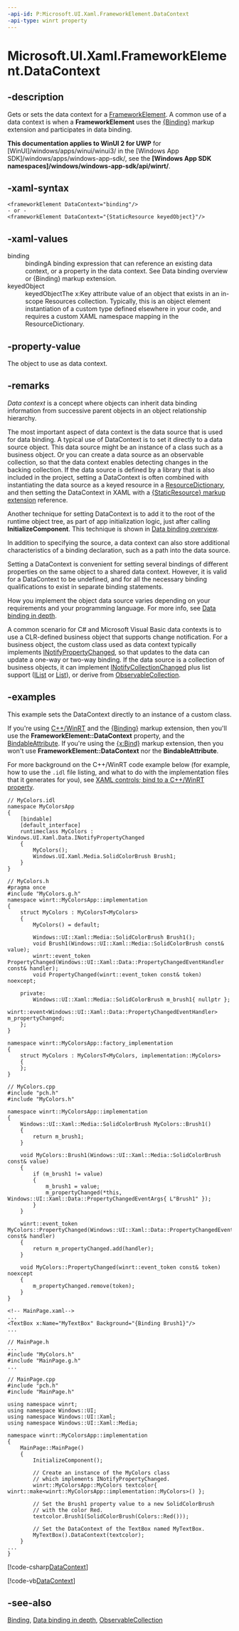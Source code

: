 ```yaml
---
-api-id: P:Microsoft.UI.Xaml.FrameworkElement.DataContext
-api-type: winrt property
---
```


<!-- Property syntax
public object DataContext { get;  set; }
-->

# Microsoft.UI.Xaml.FrameworkElement.DataContext

## -description
Gets or sets the data context for a [FrameworkElement](frameworkelement.md). A common use of a data context is when a **FrameworkElement** uses the [{Binding}](/windows/uwp/xaml-platform/binding-markup-extension) markup extension and participates in data binding.

**This documentation applies to WinUI 2 for UWP** for [WinUI]/windows/apps/winui/winui3/ in the [Windows App SDK]/windows/apps/windows-app-sdk/, see the **[Windows App SDK namespaces]/windows/windows-app-sdk/api/winrt/**.

## -xaml-syntax
```xaml
<frameworkElement DataContext="binding"/>
- or -
<frameworkElement DataContext="{StaticResource keyedObject}"/>
```

## -xaml-values
<dl><dt>binding</dt><dd>bindingA binding expression that can reference an existing data context, or a property in the data context. See Data binding overview or {Binding} markup extension.</dd>
<dt>keyedObject</dt><dd>keyedObjectThe x:Key attribute value of an object that exists in an in-scope Resources collection. Typically, this is an object element instantiation of a custom type defined elsewhere in your code, and requires a custom XAML namespace mapping in the ResourceDictionary.</dd>
</dl>

## -property-value
The object to use as data context.

## -remarks
*Data context* is a concept where objects can inherit data binding information from successive parent objects in an object relationship hierarchy.

The most important aspect of data context is the data source that is used for data binding. A typical use of DataContext is to set it directly to a data source object. This data source might be an instance of a class such as a business object. Or you can create a data source as an observable collection, so that the data context enables detecting changes in the backing collection. If the data source is defined by a library that is also included in the project, setting a DataContext is often combined with instantiating the data source as a keyed resource in a [ResourceDictionary](resourcedictionary.md), and then setting the DataContext in XAML with a [{StaticResource} markup extension](/windows/uwp/xaml-platform/staticresource-markup-extension) reference.

Another technique for setting DataContext is to add it to the root of the runtime object tree, as part of app initialization logic, just after calling **InitializeComponent**. This technique is shown in [Data binding overview](/windows/uwp/data-binding/data-binding-quickstart).

In addition to specifying the source, a data context can also store additional characteristics of a binding declaration, such as a path into the data source.

Setting a DataContext is convenient for setting several bindings of different properties on the same object to a shared data context. However, it is valid for a DataContext to be undefined, and for all the necessary binding qualifications to exist in separate binding statements.

How you implement the object data source varies depending on your requirements and your programming language. For more info, see [Data binding in depth](/windows/uwp/data-binding/data-binding-in-depth).

A common scenario for C# and Microsoft Visual Basic data contexts is to use a CLR-defined business object that supports change notification. For a business object, the custom class used as data context typically implements [INotifyPropertyChanged](../microsoft.ui.xaml.data/inotifypropertychanged.md), so that updates to the data can update a one-way or two-way binding. If the data source is a collection of business objects, it can implement [INotifyCollectionChanged](../microsoft.ui.xaml.interop/inotifycollectionchanged.md) plus list support ([IList<T>](/dotnet/api/system.collections.generic.ilist-1?view=dotnet-uwp-10.0&preserve-view=true) or [List<T>](/dotnet/api/system.collections.generic.ilist-1?view=dotnet-uwp-10.0&preserve-view=true)), or derive from [ObservableCollection<T>](/dotnet/api/system.collections.objectmodel.observablecollection-1?view=dotnet-uwp-10.0&preserve-view=true).

## -examples
This example sets the DataContext directly to an instance of a custom class.

If you're using [C++/WinRT](/windows/uwp/cpp-and-winrt-apis/intro-to-using-cpp-with-winrt) and the [{Binding}](/windows/uwp/xaml-platform/binding-markup-extension) markup extension, then you'll use the **FrameworkElement::DataContext** property, and the [BindableAttribute](/windows/winui/api/microsoft.ui.xaml.data.bindableattribute). If you're using the [{x:Bind}](/windows/uwp/xaml-platform/x-bind-markup-extension) markup extension, then you won't use **FrameworkElement::DataContext** nor the **BindableAttribute**.

For more background on the C++/WinRT code example below (for example, how to use the `.idl` file listing, and what to do with the implementation files that it generates for you), see [XAML controls; bind to a C++/WinRT property](/windows/uwp/cpp-and-winrt-apis/binding-property).

```cppwinrt
// MyColors.idl
namespace MyColorsApp
{
    [bindable]
    [default_interface]
    runtimeclass MyColors : Windows.UI.Xaml.Data.INotifyPropertyChanged
    {
        MyColors();
        Windows.UI.Xaml.Media.SolidColorBrush Brush1;
    }
}

// MyColors.h
#pragma once
#include "MyColors.g.h"
namespace winrt::MyColorsApp::implementation
{
    struct MyColors : MyColorsT<MyColors>
    {
        MyColors() = default;

        Windows::UI::Xaml::Media::SolidColorBrush Brush1();
        void Brush1(Windows::UI::Xaml::Media::SolidColorBrush const& value);
        winrt::event_token PropertyChanged(Windows::UI::Xaml::Data::PropertyChangedEventHandler const& handler);
        void PropertyChanged(winrt::event_token const& token) noexcept;

    private:
        Windows::UI::Xaml::Media::SolidColorBrush m_brush1{ nullptr };
        winrt::event<Windows::UI::Xaml::Data::PropertyChangedEventHandler> m_propertyChanged;
    };
}

namespace winrt::MyColorsApp::factory_implementation
{
    struct MyColors : MyColorsT<MyColors, implementation::MyColors>
    {
    };
}

// MyColors.cpp
#include "pch.h"
#include "MyColors.h"

namespace winrt::MyColorsApp::implementation
{
    Windows::UI::Xaml::Media::SolidColorBrush MyColors::Brush1()
    {
        return m_brush1;
    }

    void MyColors::Brush1(Windows::UI::Xaml::Media::SolidColorBrush const& value)
    {
        if (m_brush1 != value)
        {
            m_brush1 = value;
            m_propertyChanged(*this, Windows::UI::Xaml::Data::PropertyChangedEventArgs{ L"Brush1" });
        }
    }

    winrt::event_token MyColors::PropertyChanged(Windows::UI::Xaml::Data::PropertyChangedEventHandler const& handler)
    {
        return m_propertyChanged.add(handler);
    }

    void MyColors::PropertyChanged(winrt::event_token const& token) noexcept
    {
        m_propertyChanged.remove(token);
    }
}

<!-- MainPage.xaml-->
...
<TextBox x:Name="MyTextBox" Background="{Binding Brush1}"/>
...

// MainPage.h
...
#include "MyColors.h"
#include "MainPage.g.h"
...

// MainPage.cpp
#include "pch.h"
#include "MainPage.h"

using namespace winrt;
using namespace Windows::UI;
using namespace Windows::UI::Xaml;
using namespace Windows::UI::Xaml::Media;

namespace winrt::MyColorsApp::implementation
{
    MainPage::MainPage()
    {
        InitializeComponent();

        // Create an instance of the MyColors class
        // which implements INotifyPropertyChanged.
        winrt::MyColorsApp::MyColors textcolor{ winrt::make<winrt::MyColorsApp::implementation::MyColors>() };

        // Set the Brush1 property value to a new SolidColorBrush
        // with the color Red.
        textcolor.Brush1(SolidColorBrush(Colors::Red()));

        // Set the DataContext of the TextBox named MyTextBox.
        MyTextBox().DataContext(textcolor);
    }
...
}
```

[!code-csharp[DataContext](../microsoft.ui.xaml.controls.primitives/code/Binding_Simple/csharp/Page.xaml.cs#SnippetDataContext)]

[!code-vb[DataContext](../microsoft.ui.xaml.controls.primitives/code/Binding_Simple/vbnet/BlankPage.xaml.vb#SnippetDataContext)]

## -see-also
[Binding](../microsoft.ui.xaml.data/binding.md), [Data binding in depth](/windows/uwp/data-binding/data-binding-in-depth), [ObservableCollection<T>](/dotnet/api/system.collections.objectmodel.observablecollection-1?view=dotnet-uwp-10.0&preserve-view=true)
